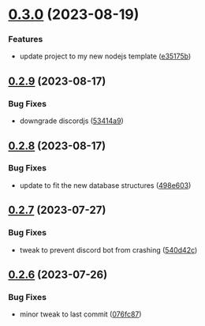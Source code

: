 # [0.3.0](https://github.com/Torwent/wasp-discord/compare/v0.2.9...v0.3.0) (2023-08-19)


### Features

* update project to my new nodejs template ([e35175b](https://github.com/Torwent/wasp-discord/commit/e35175bc416b472fd137a464002ce1f122183681))



## [0.2.9](https://github.com/Torwent/wasp-discord/compare/v0.2.8...v0.2.9) (2023-08-17)


### Bug Fixes

* downgrade discordjs ([53414a9](https://github.com/Torwent/wasp-discord/commit/53414a94ecb0ac998efdcd6913ba84fba4eadfac))



## [0.2.8](https://github.com/Torwent/wasp-discord/compare/v0.2.7...v0.2.8) (2023-08-17)


### Bug Fixes

* update to fit the new database structures ([498e603](https://github.com/Torwent/wasp-discord/commit/498e603f808a05b1e885df8a8647110f1f93ef51))



## [0.2.7](https://github.com/Torwent/wasp-discord/compare/v0.2.6...v0.2.7) (2023-07-27)


### Bug Fixes

* tweak to prevent discord bot from crashing ([540d42c](https://github.com/Torwent/wasp-discord/commit/540d42cf7ef38b214a0ed4598c7cba2a45b96996))



## [0.2.6](https://github.com/Torwent/wasp-discord/compare/v0.2.5...v0.2.6) (2023-07-26)


### Bug Fixes

* minor tweak to last commit ([076fc87](https://github.com/Torwent/wasp-discord/commit/076fc87664580489e6c607d52603e4ae628c8e12))




